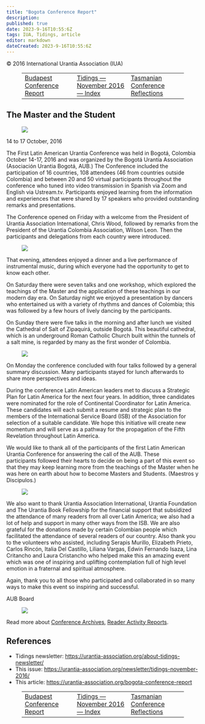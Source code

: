 ```yaml
---
title: "Bogota Conference Report"
description: 
published: true
date: 2023-9-16T10:55:6Z
tags: IUA, Tidings, article
editor: markdown
dateCreated: 2023-9-16T10:55:6Z
---
```


<p class="v-card v-sheet theme--light gray lighten-3 px-2">© 2016 International Urantia Association (IUA)</p>
<figure class="table chapter-navigator">
  <table>
    <tbody>
      <tr>
        <td>
        <a href="/en/article/Chris_Moseley/budapest_conference_report">
          <span class="mdi mdi-arrow-left-drop-circle"></span><span class="pl-2">Budapest Conference Report</span>
        </a>
        </td>
        <td>
        <a href="/en/index/articles_iua_tidings#tidings-november-2016">
          <span class="mdi mdi-book-open-variant"></span><span class="pl-2">Tidings — November 2016 — Index</span>
        </a>
        </td>
        <td>
        <a href="/en/article/Kathleen_Swadling/tasmanian_conference_reflections">
          <span class="pr-2">Tasmanian Conference Reflections</span><span class="mdi mdi-arrow-right-drop-circle"></span>
        </a>
        </td>
      </tr>
    </tbody>
  </table>
</figure>


## The Master and the Student

<figure id="Figure_1" class="image urantiapedia image-style-align-left">
<img src="/image/article/IUA_Tidings/IMG-20161015-WA0121_1478203221954-300x169.jpg">
</figure>

14 to 17 October, 2016

The First Latin American Urantia Conference was held in Bogotá, Colombia October 14-17, 2016 and was organized by the Bogotá Urantia Association (Asociación Urantia Bogotá, AUB.) The Conference included the participation of 16 countries, 108 attendees (46 from countries outside Colombia) and between 20 and 50 virtual participants throughout the conference who tuned into video transmission in Spanish via Zoom and English via Ustream.tv. Participants enjoyed learning from the information and experiences that were shared by 17 speakers who provided outstanding remarks and presentations.

The Conference opened on Friday with a welcome from the President of Urantia Association International, Chris Wood, followed by remarks from the President of the Urantia Colombia Association, Wilson Leon. Then the participants and delegations from each country were introduced.

<figure id="Figure_2" class="image urantiapedia">
<img src="/image/article/IUA_Tidings/IMG-20161015-WA0197_1478203221385-706x397.jpg">
</figure>

That evening, attendees enjoyed a dinner and a live performance of instrumental music, during which everyone had the opportunity to get to know each other.

On Saturday there were seven talks and one workshop, which explored the teachings of the Master and the application of these teachings in our modern day era. On Saturday night we enjoyed a presentation by dancers who entertained us with a variety of rhythms and dances of Colombia; this was followed by a few hours of lively dancing by the participants.

On Sunday there were five talks in the morning and after lunch we visited the Cathedral of Salt of Zipaquirá, outside Bogotá. This beautiful cathedral, which is an underground Roman Catholic Church built within the tunnels of a salt mine, is regarded by many as the first wonder of Colombia.

<figure id="Figure_3" class="image urantiapedia image-style-align-right">
<img src="/image/article/IUA_Tidings/IMG-20161015-WA0170_1478203221598-241x400.jpg">
</figure>

On Monday the conference concluded with four talks followed by a general summary discussion. Many participants stayed for lunch afterwards to share more perspectives and ideas.

During the conference Latin American leaders met to discuss a Strategic Plan for Latin America for the next four years. In addition, three candidates were nominated for the role of Continental Coordinator for Latin America. These candidates will each submit a resume and strategic plan to the members of the International Service Board (ISB) of the Association for selection of a suitable candidate. We hope this initiative will create new momentum and will serve as a pathway for the propagation of the Fifth Revelation throughout Latin America.

We would like to thank all of the participants of the first Latin American Urantia Conference for answering the call of the AUB. These participants followed their hearts to decide on being a part of this event so that they may keep learning more from the teachings of the Master when he was here on earth about how to become Masters and Students. (Maestros y Discipulos.)

<figure id="Figure_4" class="image urantiapedia image-style-align-right">
<img src="/image/article/IUA_Tidings/IMG-20161015-WA0259_1478203221034-300x169.jpg">
</figure>

We also want to thank Urantia Association International, Urantia Foundation and The Urantia Book Fellowship for the financial support that subsidized the attendance of many readers from all over Latin America; we also had a lot of help and support in many other ways from the ISB. We are also grateful for the donations made by certain Colombian people which facilitated the attendance of several readers of our country. Also thank you to the volunteers who assisted, including Serapis Murillo, Elizabeth Prieto, Carlos Rincón, Italia Del Castillo, Liliana Vargas, Edwin Fernando Isaza, Lina Critancho and Laura Cristancho who helped make this an amazing event which was one of inspiring and uplifting contemplation full of high level emotion in a fraternal and spiritual atmosphere.

Again, thank you to all those who participated and collaborated in so many ways to make this event so inspiring and successful.

AUB Board
<br style="clear:both;"/>

<figure id="Figure_5" class="image urantiapedia">
<img src="/image/article/IUA_Tidings/IMG-20161015-WA0341_1478203220759-706x397.jpg">
</figure>

Read more about [Conference Archives](https://urantia-association.org/category/reader-activities/presentations/), [Reader Activity Reports](https://urantia-association.org/category/reader-activities/regional-activity-reports/).

## References

- Tidings newsletter: https://urantia-association.org/about-tidings-newsletter/
- This issue: https://urantia-association.org/newsletter/tidings-november-2016/
- This article: https://urantia-association.org/bogota-conference-report

<figure class="table chapter-navigator">
  <table>
    <tbody>
      <tr>
        <td>
        <a href="/en/article/Chris_Moseley/budapest_conference_report">
          <span class="mdi mdi-arrow-left-drop-circle"></span><span class="pl-2">Budapest Conference Report</span>
        </a>
        </td>
        <td>
        <a href="/en/index/articles_iua_tidings#tidings-november-2016">
          <span class="mdi mdi-book-open-variant"></span><span class="pl-2">Tidings — November 2016 — Index</span>
        </a>
        </td>
        <td>
        <a href="/en/article/Kathleen_Swadling/tasmanian_conference_reflections">
          <span class="pr-2">Tasmanian Conference Reflections</span><span class="mdi mdi-arrow-right-drop-circle"></span>
        </a>
        </td>
      </tr>
    </tbody>
  </table>
</figure>
